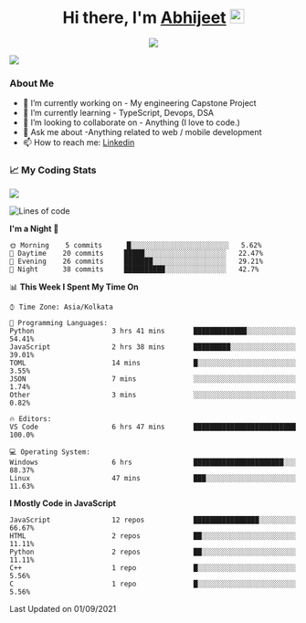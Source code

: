 <div align="center">
   <h1>Hi there, I'm <a href="">Abhijeet</a> <img src="https://media.giphy.com/media/hvRJCLFzcasrR4ia7z/giphy.gif" width="25px"> </h1>
   
   
   <img src="https://pronoun.cyou/x/y?subject=He&object=Him&height=20"> 
</div>

![](https://komarev.com/ghpvc/?username=abhijeetsingh-22)

<h3>About Me </h3>

- 🔭 I’m currently working on - My engineering Capstone Project
- 🌱 I’m currently learning - TypeScript, Devops, DSA
- 👯 I’m looking to collaborate on - Anything (I love to code.)
- 💬 Ask me about -Anything related to web / mobile development
- 📫 How to reach me: [Linkedin](https://www.linkedin.com/in/amabhijeet/)

### &#128200; My Coding Stats

<img align="center" src="https://github-readme-stats.vercel.app/api?username=abhijeetsingh-22&count_private=true&show_icons=true&theme=default&hide=stars" />

<!--START_SECTION:waka-->
![Lines of code](https://img.shields.io/badge/From%20Hello%20World%20I%27ve%20Written-162927%20lines%20of%20code-blue)

**I'm a Night 🦉** 

```text
🌞 Morning    5 commits      █░░░░░░░░░░░░░░░░░░░░░░░░   5.62% 
🌆 Daytime    20 commits     █████░░░░░░░░░░░░░░░░░░░░   22.47% 
🌃 Evening    26 commits     ███████░░░░░░░░░░░░░░░░░░   29.21% 
🌙 Night      38 commits     ██████████░░░░░░░░░░░░░░░   42.7%

```


📊 **This Week I Spent My Time On** 

```text
⌚︎ Time Zone: Asia/Kolkata

💬 Programming Languages: 
Python                   3 hrs 41 mins       █████████████░░░░░░░░░░░░   54.41% 
JavaScript               2 hrs 38 mins       █████████░░░░░░░░░░░░░░░░   39.01% 
TOML                     14 mins             █░░░░░░░░░░░░░░░░░░░░░░░░   3.55% 
JSON                     7 mins              ░░░░░░░░░░░░░░░░░░░░░░░░░   1.74% 
Other                    3 mins              ░░░░░░░░░░░░░░░░░░░░░░░░░   0.82%

🔥 Editors: 
VS Code                  6 hrs 47 mins       █████████████████████████   100.0%

💻 Operating System: 
Windows                  6 hrs               ██████████████████████░░░   88.37% 
Linux                    47 mins             ███░░░░░░░░░░░░░░░░░░░░░░   11.63%

```

**I Mostly Code in JavaScript** 

```text
JavaScript               12 repos            ████████████████░░░░░░░░░   66.67% 
HTML                     2 repos             ██░░░░░░░░░░░░░░░░░░░░░░░   11.11% 
Python                   2 repos             ██░░░░░░░░░░░░░░░░░░░░░░░   11.11% 
C++                      1 repo              █░░░░░░░░░░░░░░░░░░░░░░░░   5.56% 
C                        1 repo              █░░░░░░░░░░░░░░░░░░░░░░░░   5.56%

```



 Last Updated on 01/09/2021
<!--END_SECTION:waka-->
